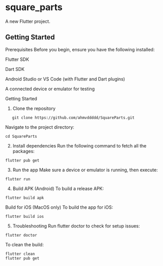 # square_parts

A new Flutter project.

## Getting Started

Prerequisites
Before you begin, ensure you have the following installed:

Flutter SDK

Dart SDK

Android Studio or VS Code (with Flutter and Dart plugins)

A connected device or emulator for testing

Getting Started
1. Clone the repository
```
   git clone https://github.com/ahmvddddd/SquareParts.git
```
Navigate to the project directory:
```
cd SquareParts
```

2. Install dependencies
Run the following command to fetch all the packages:
```
flutter pub get
```

3. Run the app
Make sure a device or emulator is running, then execute:
```
flutter run
```

4. Build APK (Android)
To build a release APK:
```
flutter build apk
```
Build for iOS (MacOS only)
To build the app for iOS:
```
flutter build ios
```

5. Troubleshooting
Run flutter doctor to check for setup issues:
```
flutter doctor

```
To clean the build:
```
flutter clean
flutter pub get
```
